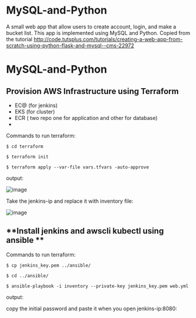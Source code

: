 # MySQL-and-Python
A small web app that allow users to create account, login, and make a bucket list.
This app is implemented using MySQL and Python. Copied from the tutorial http://code.tutsplus.com/tutorials/creating-a-web-app-from-scratch-using-python-flask-and-mysql--cms-22972
# MySQL-and-Python
## <font size=”20”> **Provision AWS Infrastructure using Terraform** </font>

- EC@ (for jenkins)
- EKS (for cluster)
- ECR ( two repo one for application and other for database)
- 
 Commands to run terraform:
 ```
 $ cd terraform
 ```
 ```
 $ terraform init
 ```
 ```
 $ terraform apply --var-file vars.tfvars -auto-approve
 ```
 output:
 
 ![image](https://user-images.githubusercontent.com/71265897/226346888-f35d8a8a-0e50-4487-b0b8-415bc509d7f6.png)
 
 Take the jenkins-ip and replace it with inventory file:
 
 ![image](https://user-images.githubusercontent.com/71265897/226341875-ef93d82c-2fb3-4aff-97a5-f2c1f88b93d6.png)

## <font size=”20”> **Install jenkins and awscli kubectl using ansible ** </font>
 Commands to run terraform:
 ```
 $ cp jenkins_key.pem ../ansible/
 ```
 ```
 $ cd ../ansible/
 ```
 ```
 $ ansible-playbook -i inventory --private-key jenkins_key.pem web.yml
 ```
 output:
 
 copy the initial password and paste it when you open jenkins-ip:8080:
 
